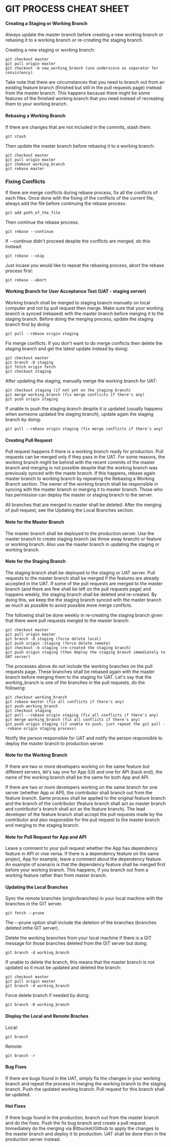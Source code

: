 # GIT PROCESS CHEAT SHEET

#### Creating a Staging or Working Branch
  Always update the master branch before creating a new working branch or rebasing it to a working branch or re-creating the staging branch.

  Creating a new staging or working branch:

    git checkout master
    git pull origin master
    git checkout -b new_working_branch (use underscore as separator for consistency)

  Take note that there are circumstances that you need to branch out from an existing feature branch (finished but still in the pull requests page) instead from the master branch. This happens because there might be some features of the finished working branch that you need instead of recreating them to your working branch.

#### Rebasing a Working Branch
  If there are changes that are not included in the commits, stash them.
  
    git stash
  
  Then update the master branch before rebasing it to a working branch:
  
    git checkout master
    git pull origin master
    git chekout working_branch
    git rebase master

### Fixing Conflicts
  If there are merge conflicts during rebase process, fix all the conflicts of each files. Once done with the fixing of the conflicts of the current file, always add the file before continuing the rebase process:
  
    git add path_of_the_file
  
  Then continue the rebase process:
  
    git rebase --continue

  If --continue didn't proceed despite the conflicts are merged, do this instead:
  
    git rebase --skip

  Just incase you would like to repeat the rebasing process, abort the rebase process first:
  
    git rebase --abort
  
#### Working Branch for User Acceptance Test (UAT - staging server)
  Working branch shall be merged to staging branch manually on local computer and not by pull request then merge. Make sure that your working branch is synced (rebased) with the master branch before merging it to the staging branch. Before doing the merging process, update the staging branch first by doing:
  
    git pull --rebase origin staging

  Fix merge conflicts. If you don't want to do merge conflicts then delete the staging branch and get the latest update instead by doing:
  
    git checkout master
    git branch -D staging
    git fetch origin fetch
    git checkout staging
  
  After updating the staging, manually merge the working branch for UAT:
  
    git checkout staging (if not yet on the staging branch)
    git merge working_branch (fix merge conflicts if there's any)
    git push origin staging
  
  If unable to push the staging branch despite it is updated (usually happens when someone updated the staging branch), update again the staging branch by doing:
  
    git pull --rebase origin staging (fix merge conflicts if there's any)

#### Creating Pull Request
  Pull request happens if there is a working branch ready for production. Pull requests can be merged only if they pass in the UAT. For some reasons, the working branch might be behind with the recent commits of the master branch and merging is not possible despite that the working branch was previously synced with the maste branch. If this happens, rebase again master branch to working branch by repeating the Rebasing a Working Branch section. The owner of the working branch shall be responsible in syncing with the master branch or merging it to master branch. Those who has permission can deploy the master or staging branch to the server.
  
  All branches that are merged to master shall be deleted. After the merging of pull request, see the Updating the Local Branches section.

#### Note for the Master Branch
  The master branch shall be deployed to the production server. Use the master branch to create staging branch (as throw away branch) or feature or working branch. Also use the master branch in updating the staging or working branch.

#### Note for the Staging Branch
  The staging branch shall be deployed to the staging or UAT server. Pull requests to the master branch shall be merged if the features are already accepted in the UAT. If some of the pull requests are merged to the master branch (and there are few shall be left on the pull requests page) and happens weekly, the staging branch shall be deleted and re-created. By doing this, we keep the the staging branch synced with the master branch as much as possible to avoid possible more merge conflicts.
  
  The following shall be done weekly in re-creating the staging branch given that there were pull requests merged to the master branch:
  
    git checkout master
    git pull origin master
    git branch -D staging (force delete local)
    git push origin :staging (force delete remote)
    git checkout -b staging (re-created the staging branch)
    git push origin staging (then deploy the staging branch immediately to UAT server)
  
  The processes above do not include the working branches on the pull requests page. These branches shall be rebased again with the master branch before merging them to the staging for UAT. Let's say that the working_branch is one of the branches in the pull requests, do the following:
  
    git checkout working_branch
    git rebase master (fix all conflicts if there's any)
    git push working_branch
    git checkout staging
    git pull --rebase origin staging (fix all conflicts if there's any)
    git merge working_branch (fix all conflicts if there's any)
    git push origin staging (if unable to push, just repeat the git pull --rebase origin staging process)
  
  Notify the person responsible for UAT and notify the person responsible to deploy the master branch to production server.

#### Note for the Working Branch
  If there are two or more developers working on the same feature but different servers, let's say one for App (UI) and one for API (back end), the name of the working branch shall be the same for both App and API.
  
  If there are two or more developers working on the same branch for one server (whether App or API), the contributor shall branch out from the feature branch. Same process shall be applied to the original feature branch and the branch of the contributor (feature branch shall act as master branch and contributor's branch shall act as the feature branch). The lead developer of the feature branch shall accept the pull requests made by the contributor and also responsible for the pull request to the master branch and merging to the staging branch.
  
#### Note for Pull Request for App and API
  Leave a comment to your pull request whether the App has dependency feature in API or vise versa. If there is a dependency feature on the same project, App for example, leave a comment about the dependency feature. An example of scenario is that the dependency feature shall be merged first before your working branch. This happens, if you branch out from a working feature rather than from master branch.

#### Updating the Local Branches
  Sync the remote branches (origin/branches) in your local machine with the branches in the GIT server.
  
    git fetch --prune
  
  The --prune option shall include the deletion of the branches (branches deleted inthe GIT server).
  
  Delete the working branches from your local machine if there is a GIT message for those branches deleted from the GIT server but doing:
  
    git branch -d working_branch

If unable to delete the branch, this means that the master branch is not updated so it must be updated and deleted the branch:

    git checkout master
    git pull origin master
    git branch -d working_branch
  
  Force delete branch if needed by doing:
  
    git branch -D working_branch
  
#### Display the Local and Remote Braches
  Local:
  
    git branch

  Remote:
  
    git branch -r

#### Bug Fixes
  If there are bugs found in the UAT, simply fix the changes in your working branch and repeat the process in merging the working branch to the staging branch. Push the updated working branch. Pull request for this branch shall be updated.
  
#### Hot Fixes
  If there bugs found in the production, branch out from the master branch and do the fixes. Push the fix bug branch and create a pull request. Immediately do the merging via Bitbucket/Github to apply the changes to the master branch and deploy it to production. UAT shall be done then in the production server instead.
